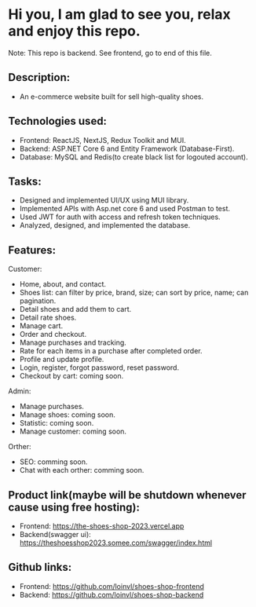 # Hi you, I am glad to see you, relax and enjoy this repo.
Note: This repo is backend. See frontend, go to end of this file.

## Description: 
 - An e-commerce website built for sell high-quality shoes.

## Technologies used: 
 - Frontend: ReactJS, NextJS, Redux Toolkit and MUI.
 - Backend: ASP.NET Core 6 and Entity Framework (Database-First).
 - Database: MySQL and Redis(to create black list for logouted account).

## Tasks:
 - Designed and implemented UI/UX using MUI library.
 - Implemented APIs with Asp.net core 6 and used Postman to test.
 - Used JWT for auth with access and refresh token techniques.
 - Analyzed, designed, and implemented the database.

## Features:
Customer:
 - Home, about, and contact.
 - Shoes list: can filter by price, brand, size; can sort by price, name; can pagination.
 - Detail shoes and add them to cart.
 - Detail rate shoes.
 - Manage cart.
 - Order and checkout.
 - Manage purchases and tracking.
 - Rate for each items in a purchase after completed order.
 - Profile and update profile.
 - Login, register, forgot password, reset password.
 - Checkout by cart: coming soon.
 
 Admin:
 - Manage purchases.
 - Manage shoes: coming soon.
 - Statistic: coming soon.
 - Manage customer: coming soon.

 Orther:
 - SEO: comming soon.
 - Chat with each orther: comming soon.

## Product link(maybe will be shutdown whenever cause using free hosting):
 - Frontend: https://the-shoes-shop-2023.vercel.app
 - Backend(swagger ui): https://theshoesshop2023.somee.com/swagger/index.html

## Github links: 
 - Frontend: https://github.com/loinvl/shoes-shop-frontend
 - Backend: https://github.com/loinvl/shoes-shop-backend
